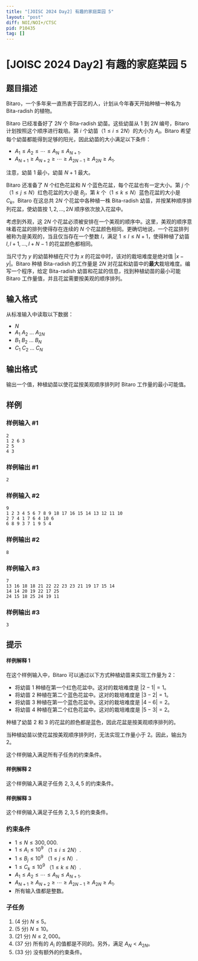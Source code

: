 ```yaml
---
title: "[JOISC 2024 Day2] 有趣的家庭菜园 5"
layout: "post"
diff: NOI/NOI+/CTSC
pid: P10435
tag: []
---
```

# [JOISC 2024 Day2] 有趣的家庭菜园 5
## 题目描述

Bitaro，一个多年来一直热衷于园艺的人，计划从今年春天开始种植一种名为 Bita-radish 的植物。 

Bitaro 已经准备好了 $2N$ 个 Bita-radish 幼苗。这些幼苗从 $1$ 到 $2N$ 编号，Bitaro 计划按照这个顺序进行栽培。第 $i$ 个幼苗（$1 \leq i \leq 2N$）的大小为 $A_i$。Bitaro 希望每个幼苗都能得到足够的阳光，因此幼苗的大小满足以下条件：

- $A_1 \leq A_2 \leq \cdots \leq A_N \leq A_{N+1}$. 
- $A_{N+1} \geq A_{N+2} \geq \cdots \geq A_{2N-1} \geq A_{2N} \geq A_1$. 

注意，幼苗 $1$ 最小，幼苗 $N+1$ 最大。

Bitaro 还准备了 $N$ 个红色花盆和 $N$ 个蓝色花盆，每个花盆也有一定大小。第 $j$ 个（$1 \leq j \leq N$）红色花盆的大小是 $B_j$，第 $k$ 个（$1 \leq k \leq N$）蓝色花盆的大小是 $C_k$。Bitaro 在这总共 $2N$ 个花盆中各种植一株 Bita-radish 幼苗，并按某种顺序排列花盆，使幼苗按 $1,2,...,2N$ 顺序依次放入花盆中。

考虑到外观，这 $2N$ 个花盆必须被安排在一个美观的顺序中。这里，美观的顺序意味着花盆的排列使得存在连续的 $N$ 个花盆颜色相同。更确切地说，一个花盆排列被称为是美观的，当且仅当存在一个整数 $l$，满足 $1 \leq l \leq N+1$，使得种植了幼苗 $l, l+1, \ldots, l+N-1$ 的花盆颜色都相同。

当尺寸为 $y$ 的幼苗种植在尺寸为 $x$ 的花盆中时，该对的栽培难度是绝对值 $|x-y|$。Bitaro 种植 Bita-radish 的工作量是 $2N$ 对花盆和幼苗中的**最大**栽培难度。编写一个程序，给定 Bita-radish 幼苗和花盆的信息，找到种植幼苗的最小可能 Bitaro 工作量值，并且花盆需要按美观的顺序排列。
## 输入格式

从标准输入中读取以下数据：

- $N$
- $A_1$ $A_2$ ... $A_{2N}$
- $B_1$ $B_2$ ... $B_N$
- $C_1$ $C_2$ ... $C_N$
## 输出格式

输出一个值，种植幼苗以使花盆按美观顺序排列时 Bitaro 工作量的最小可能值。

## 样例

### 样例输入 #1
```
2
1 2 6 3
2 5
4 3
```
### 样例输出 #1
```
2
```
### 样例输入 #2
```
9
1 2 3 4 5 6 7 8 9 18 17 16 15 14 13 12 11 10
2 7 4 1 7 6 4 10 6
6 8 9 3 7 1 9 5 4

```
### 样例输出 #2
```
8
```
### 样例输入 #3
```
7
13 16 18 18 21 22 22 23 23 21 19 17 15 14
14 14 20 19 22 17 25
24 15 18 25 24 19 11
```
### 样例输出 #3
```
3
```
## 提示

#### 样例解释 1

在这个样例输入中，Bitaro 可以通过以下方式种植幼苗来实现工作量为 $2$：

- 将幼苗 $1$ 种植在第一个红色花盆中。这对的栽培难度是 $|2 - 1| = 1$。
- 将幼苗 $2$ 种植在第二个蓝色花盆中。这对的栽培难度是 $|3 - 2| = 1$。
- 将幼苗 $3$ 种植在第一个蓝色花盆中。这对的栽培难度是 $|4 - 6| = 2$。
- 将幼苗 $4$ 种植在第二个红色花盆中。这对的栽培难度是 $|5 - 3| = 2$。

种植了幼苗 $2$ 和 $3$ 的花盆的颜色都是蓝色，因此花盆是按美观顺序排列的。

当种植幼苗以使花盆按美观顺序排列时，无法实现工作量小于 $2$。因此，输出为 $2$。

这个样例输入满足所有子任务的约束条件。


#### 样例解释 2

这个样例输入满足子任务 $2,3,4,5$ 的约束条件。

#### 样例解释 3

这个样例输入满足子任务 $2,3,5$ 的约束条件。

### 约束条件

- $1 \leq N \leq 300,000$.
- $1 \leq A_i \leq 10^9$ （$1 \leq i \leq 2N$）.
- $1 \leq B_j \leq 10^9$ （$1 \leq j \leq N$）.
- $1 \leq C_k \leq 10^9$ （$1 \leq k \leq N$）.
- $A_1 \leq A_2 \leq \cdots \leq A_N \leq A_{N+1}$.
- $A_{N+1} \geq A_{N+2} \geq \cdots \geq A_{2N-1} \geq A_{2N} \geq A_1$.
- 所有输入值都是整数。

### 子任务

1. (4 分) $N \leq 5$。
2. (5 分) $N \leq 10$。
3. (21 分) $N \leq 2,000$。
4. (37 分) 所有的 $A_i$ 的值都是不同的。另外，满足 $A_N < A_{2N}$。
5. (33 分) 没有额外的约束条件。
